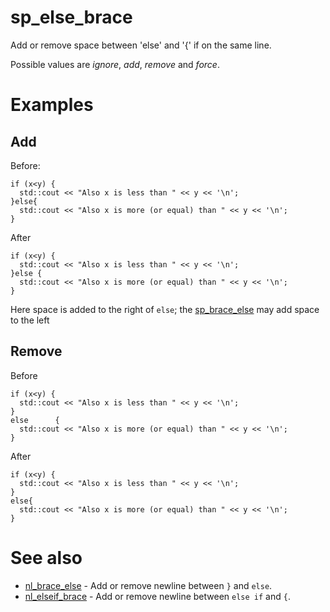 # sp_else_brace

Add or remove space between 'else' and '{' if on the same line.

Possible values are _ignore_, _add_, _remove_ and _force_.

# Examples

## Add
Before:
```
if (x<y) {
  std::cout << "Also x is less than " << y << '\n';
}else{
  std::cout << "Also x is more (or equal) than " << y << '\n';
}
```
After
```
if (x<y) {
  std::cout << "Also x is less than " << y << '\n';
}else {
  std::cout << "Also x is more (or equal) than " << y << '\n';
}
```
Here space is added to the right of `else`; the [sp_brace_else](sp_brace_else.md) may add space to the left

## Remove
Before
```
if (x<y) {
  std::cout << "Also x is less than " << y << '\n';
}
else      {
  std::cout << "Also x is more (or equal) than " << y << '\n';
}
```

After
```
if (x<y) {
  std::cout << "Also x is less than " << y << '\n';
}
else{
  std::cout << "Also x is more (or equal) than " << y << '\n';
}
```

# See also

* [nl_brace_else](../newline_options/nl_brace_else.md) - Add or remove newline between `}` and `else`.
* [nl_elseif_brace](../newline_options/nl_elseif_brace.md) - Add or remove newline between `else if` and `{`.
